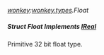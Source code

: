 _[wonkey](../../modules/wonkey/wonkey-module.md):[wonkey.types](../../modules/wonkey/wonkey-types.md).Float_
##### Struct Float Implements [IReal](../../modules/wonkey/wonkey-types-ireal.md)
Primitive 32 bit float type.
